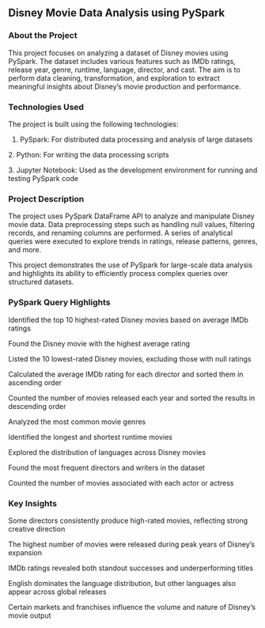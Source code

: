 ## Disney Movie Data Analysis using PySpark



### About the Project

This project focuses on analyzing a dataset of Disney movies using PySpark. The dataset includes various features such as IMDb ratings, release year, genre, runtime, language, director, and cast. The aim is to perform data cleaning, transformation, and exploration to extract meaningful insights about Disney’s movie production and performance.



### Technologies Used

The project is built using the following technologies:

1. PySpark: For distributed data processing and analysis of large datasets

2\. Python: For writing the data processing scripts

3\. Jupyter Notebook: Used as the development environment for running and testing PySpark code



### Project Description

The project uses PySpark DataFrame API to analyze and manipulate Disney movie data. Data preprocessing steps such as handling null values, filtering records, and renaming columns are performed. A series of analytical queries were executed to explore trends in ratings, release patterns, genres, and more.

This project demonstrates the use of PySpark for large-scale data analysis and highlights its ability to efficiently process complex queries over structured datasets.



### PySpark Query Highlights

Identified the top 10 highest-rated Disney movies based on average IMDb ratings

Found the Disney movie with the highest average rating

Listed the 10 lowest-rated Disney movies, excluding those with null ratings

Calculated the average IMDb rating for each director and sorted them in ascending order

Counted the number of movies released each year and sorted the results in descending order

Analyzed the most common movie genres

Identified the longest and shortest runtime movies

Explored the distribution of languages across Disney movies

Found the most frequent directors and writers in the dataset

Counted the number of movies associated with each actor or actress



### Key Insights

Some directors consistently produce high-rated movies, reflecting strong creative direction

The highest number of movies were released during peak years of Disney’s expansion

IMDb ratings revealed both standout successes and underperforming titles

English dominates the language distribution, but other languages also appear across global releases

Certain markets and franchises influence the volume and nature of Disney’s movie output

